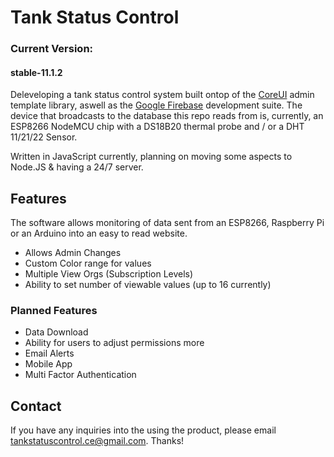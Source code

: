 # Tank Status Control

### Current Version:
#### stable-11.1.2

Deleveloping a tank status control system built ontop of the [CoreUI](https://github.com/coreui/coreui) admin template library, aswell as the [Google Firebase](https://firebase.google.com) development suite. The device that broadcasts to the database this repo reads from is, currently, an ESP8266 NodeMCU chip with a DS18B20 thermal probe and / or a DHT 11/21/22 Sensor.

Written in JavaScript currently, planning on moving some aspects to Node.JS & having a 24/7 server.

## Features

The software allows monitoring of data sent from an ESP8266, Raspberry Pi or an Arduino into an easy to read website. 
 - Allows Admin Changes
 - Custom Color range for values
 - Multiple View Orgs (Subscription Levels)
 - Ability to set number of viewable values (up to 16 currently)

### Planned Features
 - Data Download
 - Ability for users to adjust permissions more
 - Email Alerts
 - Mobile App
 - Multi Factor Authentication

## Contact

If you have any inquiries into the using the product, please email [tankstatuscontrol.ce@gmail.com](mailto:tankstatuscontrol.ce@gmail.com). Thanks!
